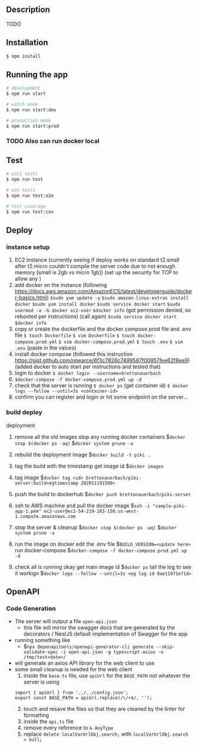 ## Description

TODO

## Installation

```bash
$ npm install
```

## Running the app

```bash
# development
$ npm run start

# watch mode
$ npm run start:dev

# production mode
$ npm run start:prod
```

### TODO Also can run docker local

## Test

```bash
# unit tests
$ npm run test

# e2e tests
$ npm run test:e2e

# test coverage
$ npm run test:cov
```

## Deploy

### instance setup

1. EC2 instance (currently seeing if deploy works on standard t2.small after t2.micro couldn't compile the server code due to not enough memory [small is 2gb vs micro 1gb])
   (set up the security for TCP to allow any )
2. add docker on the instance
   (following https://docs.aws.amazon.com/AmazonECS/latest/developerguide/docker-basics.html)
   `$sudo yum update -y`
   `$sudo amazon-linux-extras install docker`
   `$sudo yum install docker`
   `$sudo service docker start`
   `$sudo usermod -a -G docker ec2-user`
   `$docker info`
   (got permission denied, so rebooted per instructions)
   (call again)
   `$sudo service docker start`
   `$docker info`
3. copy or create the dockerfile and the docker compose prod file and .env file
   `$ touch Dockerfile`
   `$ vim Dockerfile`
   `$ touch docker-compose.prod.yml`
   `$ vim docker-compose.prod.yml`
   `$ touch .env`
   `$ vim .env`
   (paste in the values)
4. install docker compose
   (followed this instruction https://gist.github.com/npearce/6f3c7826c7499587f00957fee62f8ee9)
   (added docker to auto start per instructions and tested that)
5. login to docker
   `$ docker login --username=brettonauerbach`
6. `$docker-compose -f docker-compose.prod.yml up -d`
7. check that the server is running
   `$ docker ps`
   (get container id)
   `$ docker logs --follow --until=3s <container-id>`
8. confirm you can register and login or hit some endpoint on the server...

### build deploy

deployment

1. remove all the old images
   stop any running docker containers
   \$`docker stop $(docker ps -aq)`
   \$`docker system prune -a`

2. rebuild the deployment image
   \$`docker build -t piki .`

3. tag the build with the timestamp
   get image id
   \$`docker images`

4. tag image
   \$`docker tag <id> brettonauerbach/piki-server:build<egtimestamp 202011191500>`

5. push the build to dockerhub
   \$`docker push brettonauerbach/piki-server`

6. ssh to AWS machine and pull the docker image
   \$`ssh -i "sample-piki-app-1.pem" ec2-user@ec2-54-219-183-150.us-west-1.compute.amazonaws.com`

7. stop the server & cleanup
   \$`docker stop $(docker ps -aq)`
   \$`docker system prune -a`

8. run the image on docker
   edit the .env file
   \$`BUILD_VERSION=<update here>`
   run docker-compose
   \$`docker-compose -f docker-compose.prod.yml up -d`

9. check all is running okay
   get main image id
   \$`docker ps`
   tail the log to see it workign
   \$`docker logs --follow --until=3s <eg log id 0ae11971e71d>`

## OpenAPI

### Code Generation

- The server will output a file `open-api.json`
  - this file will mirror the swagger docs that are generated by the decorators / NestJS default implementation of Swagger for the app
- running something like
  - \$`npx @openapitools/openapi-generator-cli generate --skip-validate-spec -i open-api.json -g typescript-axios -o /tmp/test<date>/`
- will generate an axios API library for the web client to use
- some small cleanup is needed for the web client
  1.  inside the `base.ts` file, use `apiUrl` for the `BASE_PATH` not whatever the server is using
  ```
  import { apiUrl } from '../../config.json';
  export const BASE_PATH = apiUrl.replace(/\/+$/, '');
  ```
  2. touch and resave the files so that they are cleaned by the linter for formatting
  3. inside the `api.ts` file
  4. remove every reference to `& AnyType`
  5. replace `delete localVarUrlObj.search;` with `localVarUrlObj.search = null;`
